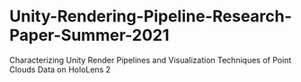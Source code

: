 # Unity-Rendering-Pipeline-Research-Paper-Summer-2021
Characterizing Unity Render Pipelines and Visualization Techniques of Point Clouds Data on HoloLens 2
